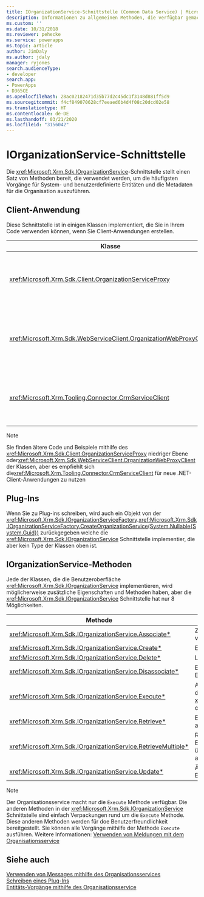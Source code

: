 ```yaml
---
title: IOrganizationService-Schnittstelle (Common Data Service) | Microsoft-Dokumentation
description: Informationen zu allgemeinen Methoden, die verfügbar gemacht werden, um Datenvorgänge mit Common Data Service auszuführen.
ms.custom: ''
ms.date: 10/31/2018
ms.reviewer: pehecke
ms.service: powerapps
ms.topic: article
author: JimDaly
ms.author: jdaly
manager: ryjones
search.audienceType:
- developer
search.app:
- PowerApps
- D365CE
ms.openlocfilehash: 28ac02182471d35b77d2c45dc1f3148d881ff5d9
ms.sourcegitcommit: f4cf849070628cf7eeaed6b4d4f08c20dcd02e58
ms.translationtype: HT
ms.contentlocale: de-DE
ms.lasthandoff: 03/21/2020
ms.locfileid: "3156042"
---
```

# <a name="iorganizationservice-interface"></a>IOrganizationService-Schnittstelle

Die <xref:Microsoft.Xrm.Sdk.IOrganizationService>-Schnittstelle stellt einen Satz von Methoden bereit, die verwendet werden, um die häufigsten Vorgänge für System- und benutzerdefinierte Entitäten und die Metadaten für die Organisation auszuführen.

## <a name="client-applications"></a>Client-Anwendung

Diese Schnittstelle ist in einigen Klassen implementiert, die Sie in Ihrem Code verwenden können, wenn Sie Client-Anwendungen erstellen.

|Klasse|Beschreibung|
|--|--|
|<xref:Microsoft.Xrm.Sdk.Client.OrganizationServiceProxy>|Dies ist die erste Klasse auf niedriger Ebene, die von WCF und dem SOAP-Endpunkt verwendet wird |
|<xref:Microsoft.Xrm.Sdk.WebServiceClient.OrganizationWebProxyClient>|Diese Klasse auf niedriger Ebene wurde erstellt, um die OAuth-Authentifizierung zum SOAP-Endpunkt zu aktivieren|
|<xref:Microsoft.Xrm.Tooling.Connector.CrmServiceClient>|Dies ist die Klasse, die Sie verwenden sollen, wenn Sie .NET-Client-Anwendungen erstellen. |

> [!NOTE]
> Sie finden ältere Code und Beispiele mithilfe des  <xref:Microsoft.Xrm.Sdk.Client.OrganizationServiceProxy> niedriger Ebene oder<xref:Microsoft.Xrm.Sdk.WebServiceClient.OrganizationWebProxyClient> der Klassen, aber es empfiehlt sich die<xref:Microsoft.Xrm.Tooling.Connector.CrmServiceClient> für neue .NET-Client-Anwendungen zu nutzen

## <a name="plug-ins"></a>Plug-Ins

Wenn Sie zu Plug-ins schreiben, wird auch ein Objekt von der <xref:Microsoft.Xrm.Sdk.IOrganizationServiceFactory>.<xref:Microsoft.Xrm.Sdk.IOrganizationServiceFactory.CreateOrganizationService(System.Nullable{System.Guid})> zurückgegeben welche die <xref:Microsoft.Xrm.Sdk.IOrganizationService> Schnittstelle implementier, die aber kein Type der Klassen oben ist.

## <a name="iorganizationservice-methods"></a>IOrganizationService-Methoden

Jede der Klassen, die die Benutzeroberfläche <xref:Microsoft.Xrm.Sdk.IOrganizationService> implementieren, wird möglicherweise zusätzliche Eigenschaften und Methoden haben, aber die <xref:Microsoft.Xrm.Sdk.IOrganizationService> Schnittstelle hat nur 8 Möglichkeiten.


|Methode  |Beschreibung  |
|---------|---------|
|<xref:Microsoft.Xrm.Sdk.IOrganizationService.Associate*>|Zwei Entitäten mit einer Entitätsbeziehung verknüpfen|
|<xref:Microsoft.Xrm.Sdk.IOrganizationService.Create*>|Erstellt einen Entitätsdatensatz.|
|<xref:Microsoft.Xrm.Sdk.IOrganizationService.Delete*>|Löscht einen Entitätsdatensatz|
|<xref:Microsoft.Xrm.Sdk.IOrganizationService.Disassociate*>|Entfernt die Verknüpfung zwischen zwei Entitäten mit einer Entitätsbeziehung|
|<xref:Microsoft.Xrm.Sdk.IOrganizationService.Execute*>|Anwenden eines Vorgangs, der als Message definiert wird, indem eine Instanz einer  <xref:Microsoft.Xrm.Sdk.OrganizationRequest> oder Klasse davon abgeleitet wird.|
|<xref:Microsoft.Xrm.Sdk.IOrganizationService.Retrieve*>|Eine Instanz  von einem Entitätsdatensatz abzurufen.|
|<xref:Microsoft.Xrm.Sdk.IOrganizationService.RetrieveMultiple*>|Rufen Sie eine Sammlung von Entitätsdatensätze ab, die mit den Kriterien übereinstimmen, die in einer Abfrage angegeben werden.|
|<xref:Microsoft.Xrm.Sdk.IOrganizationService.Update*>|Ändern den Attributwert eines Entitätsdatensatzes.|

> [!NOTE]
> Der Organisationsservice macht nur die `Execute` Methode verfügbar. Die anderen Methoden in der <xref:Microsoft.Xrm.Sdk.IOrganizationService> Schnittstelle sind einfach  Verpackungen rund um die `Execute` Methode. Diese anderen Methoden werden für doe Benutzerfreundlichkeit bereitgestellt. Sie können alle Vorgänge mithilfe der Methode `Execute` ausführen. Weitere Informationen: [Verwenden von Meldungen mit dem Organisationsservice](use-messages.md)

## <a name="see-also"></a>Siehe auch

[Verwenden von Messages mithilfe des Organisationsservices](use-messages.md)<br />
[Schreiben eines Plug-Ins](../write-plug-in.md)<br />
[Entitäts-Vorgänge mithilfe des Organisationsservice](entity-operations.md)